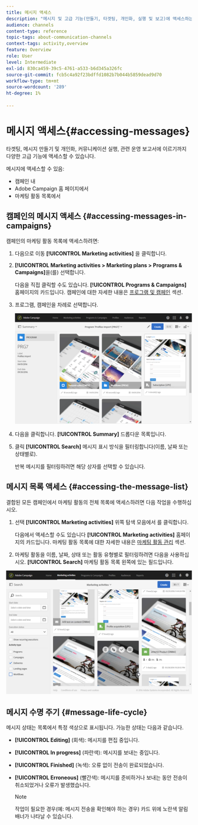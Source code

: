 ```yaml
---
title: 메시지 액세스
description: "메시지 및 고급 기능(만들기, 타겟팅, 개인화, 실행 및 보고)에 액세스하는 방법을 알아봅니다."
audience: channels
content-type: reference
topic-tags: about-communication-channels
context-tags: activity,overview
feature: Overview
role: User
level: Intermediate
exl-id: 830ca459-39c5-4761-a533-b6d345a326fc
source-git-commit: fcb5c4a92f23bdffd1082b7b044b5859dead9d70
workflow-type: tm+mt
source-wordcount: '289'
ht-degree: 1%

---
```


# 메시지 액세스{#accessing-messages}

타겟팅, 메시지 만들기 및 개인화, 커뮤니케이션 실행, 관련 운영 보고서에 이르기까지 다양한 고급 기능에 액세스할 수 있습니다.

메시지에 액세스할 수 있음:

* 캠페인 내
* Adobe Campaign 홈 페이지에서
* 마케팅 활동 목록에서

## 캠페인의 메시지 액세스 {#accessing-messages-in-campaigns}

캠페인의 마케팅 활동 목록에 액세스하려면:

1. 다음으로 이동 **[!UICONTROL Marketing activities]** 을 클릭합니다.
1. **[!UICONTROL Marketing activities > Marketing plans > Programs & Campaigns]**&#x200B;을(를) 선택합니다.

   다음을 직접 클릭할 수도 있습니다. **[!UICONTROL Programs & Campaigns]** 홈페이지의 카드입니다. 캠페인에 대한 자세한 내용은 [프로그램 및 캠페인](../../start/using/programs-and-campaigns.md) 섹션.

1. 프로그램, 캠페인을 차례로 선택합니다.

   ![](assets/delivery_list_1.png)

1. 다음을 클릭합니다. **[!UICONTROL Summary]** 드롭다운 목록입니다.
1. 클릭 **[!UICONTROL Search]** 메시지 표시 방식을 필터링합니다(이름, 날짜 또는 상태별로).

   반복 메시지를 필터링하려면 해당 상자를 선택할 수 있습니다.

## 메시지 목록 액세스 {#accessing-the-message-list}

결합된 모든 캠페인에서 마케팅 활동의 전체 목록에 액세스하려면 다음 작업을 수행하십시오.

1. 선택 **[!UICONTROL Marketing activities]** 위쪽 탐색 모음에서 를 클릭합니다.

   다음에서 액세스할 수도 있습니다 **[!UICONTROL Marketing activities]** 홈페이지의 카드입니다. 마케팅 활동 목록에 대한 자세한 내용은 [마케팅 활동 관리](../../start/using/marketing-activities.md#creating-a-marketing-activity) 섹션.

1. 마케팅 활동을 이름, 날짜, 상태 또는 활동 유형별로 필터링하려면 다음을 사용하십시오. **[!UICONTROL Search]** 마케팅 활동 목록 왼쪽에 있는 필드입니다.

![](assets/delivery_list_2.png)

## 메시지 수명 주기 {#message-life-cycle}

메시지 상태는 목록에서 특정 색상으로 표시됩니다. 가능한 상태는 다음과 같습니다.

* **[!UICONTROL Editing]** (회색): 메시지를 편집 중입니다.
* **[!UICONTROL In progress]** (파란색): 메시지를 보내는 중입니다.
* **[!UICONTROL Finished]** (녹색): 오류 없이 전송이 완료되었습니다.
* **[!UICONTROL Erroneous]** (빨간색): 메시지를 준비하거나 보내는 동안 전송이 취소되었거나 오류가 발생했습니다.

  >[!NOTE]
  >
  >작업이 필요한 경우(예: 메시지 전송을 확인해야 하는 경우) 카드 위에 노란색 알림 배너가 나타날 수 있습니다.
